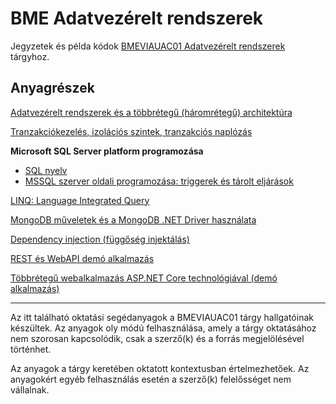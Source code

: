 # BME Adatvezérelt rendszerek

Jegyzetek és példa kódok [BMEVIAUAC01 Adatvezérelt rendszerek](https://www.aut.bme.hu/Course/adatvezerelt) tárgyhoz.

## Anyagrészek

[Adatvezérelt rendszerek és a többrétegű (háromrétegű) architektúra](Tobbregu-Architektura/README.md)

[Tranzakciókezelés, izolációs szintek, tranzakciós naplózás](Tranzakciokezeles/README.md)

**Microsoft SQL Server platform programozása**

- [SQL nyelv](./MSSQL-programozasa/sql-nyelv.md)
- [MSSQL szerver oldali programozása: triggerek és tárolt eljárások](./MSSQL-programozasa/mssql-programozasa.md)

[LINQ: Language Integrated Query](./LINQ/README.md)

[MongoDB műveletek és a MongoDB .NET Driver használata](./MongoDB-DotNet/README.md)

[Dependency injection (függőség injektálás)](./Dependency-Injection)

[REST és WebAPI demó alkalmazás](https://github.com/bmeviauac01/rest-webapi-sample)

[Többrétegű webalkalmazás ASP.NET Core technológiával (demó alkalmazás)](https://github.com/bmeviauac01/threelayered-aspnetcore-sample)

---

Az itt található oktatási segédanyagok a BMEVIAUAC01 tárgy hallgatóinak készültek. Az anyagok oly módú felhasználása, amely a tárgy oktatásához nem szorosan kapcsolódik, csak a szerző(k) és a forrás megjelölésével történhet.

Az anyagok a tárgy keretében oktatott kontextusban értelmezhetőek. Az anyagokért egyéb felhasználás esetén a szerző(k) felelősséget nem vállalnak.
